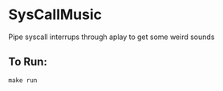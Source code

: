 # SysCallMusic
Pipe syscall interrups through aplay to get some weird sounds

## To Run:  

`make run`
